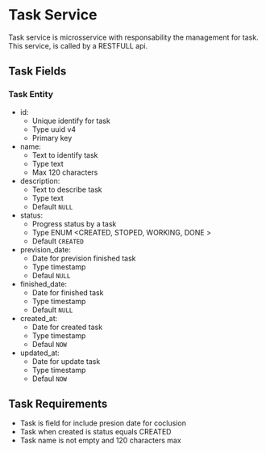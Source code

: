 # Task Service

Task service is microsservice with responsability the management for task. This service, is called by a RESTFULL api.

## Task Fields
### Task Entity
- id: 
    - Unique identify for task
    - Type uuid v4
    - Primary key
- name:
    - Text to identify task
    - Type text
    - Max 120 characters
- description:
    - Text to describe task
    - Type text
    - Default `NULL`
- status:
    - Progress status by a task
    - Type ENUM <CREATED, STOPED, WORKING, DONE >
    - Default `CREATED`
- prevision_date:
    - Date for prevision finished task
    - Type timestamp
    - Defaul `NULL`
- finished_date:
    - Date for finished task
    - Type timestamp
    - Default `NULL`
- created_at:
    - Date for created task
    - Type timestamp
    - Defaul `NOW`
- updated_at:
    - Date for update task
    - Type timestamp
    - Defaul `NOW`


## Task Requirements

- Task is field for include presion date for coclusion
- Task when created is status equals CREATED
- Task name is not empty and 120 characters max
